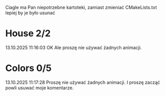 Ciagle ma Pan niepotrzebne kartoteki, zamiast zmieniać CMakeLists.txt lepiej by je było usunać

# House 2/2

13.10.2025 11:16:03 OK
Ale proszę nie używać żadnych animacji. 

# Colors 0/5

13.10.2025 11:17:28
Proszę nie używać żadnych animacji. 
I proszę zacząć powli usuwać moje komentarze. 